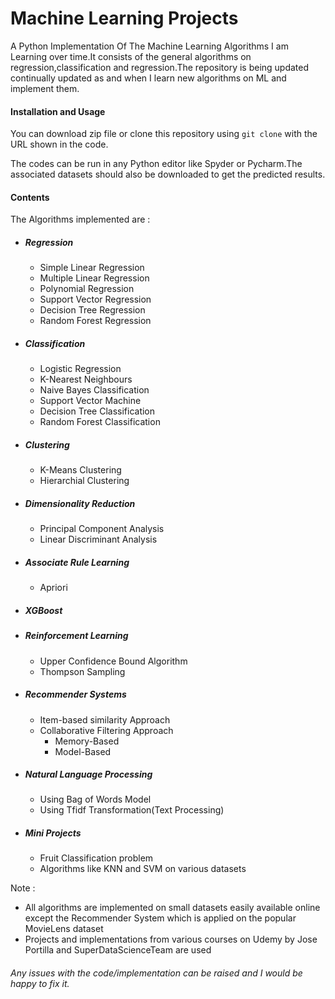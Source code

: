 # Machine Learning Projects

A Python Implementation Of The Machine Learning Algorithms I am Learning over time.It consists of the general algorithms on
regression,classification and regression.The repository is being updated continually updated as and when I learn new algorithms
on ML and implement them.

#### Installation and Usage

You can download zip file or clone this repository using `git clone` with the URL shown in the code.

The codes can be run in any Python editor like Spyder or Pycharm.The associated datasets should also be downloaded to get the predicted results.

#### Contents

The Algorithms implemented are :

* ##### Regression

  * Simple Linear Regression
  * Multiple Linear Regression
  * Polynomial Regression
  * Support Vector Regression
  * Decision Tree Regression
  * Random Forest Regression

* ##### Classification
  * Logistic Regression
  * K-Nearest Neighbours
  * Naive Bayes Classification
  * Support Vector Machine
  * Decision Tree Classification
  * Random Forest Classification
* ##### Clustering

  * K-Means Clustering
  * Hierarchial Clustering

* ##### Dimensionality Reduction
  * Principal Component Analysis
  * Linear Discriminant Analysis
* ##### Associate Rule Learning

  * Apriori

* ##### XGBoost
* ##### Reinforcement Learning
  * Upper Confidence Bound Algorithm
  * Thompson Sampling
* ##### Recommender Systems
  * Item-based similarity Approach
  * Collaborative Filtering Approach
    * Memory-Based
    * Model-Based
* ##### Natural Language Processing

  * Using Bag of Words Model
  * Using Tfidf Transformation(Text Processing)

* ##### Mini Projects
  * Fruit Classification problem
  * Algorithms like KNN and SVM on various datasets

Note :

* All algorithms are implemented on small datasets easily available online except the Recommender System which is applied on the popular MovieLens dataset
* Projects and implementations from various courses on Udemy by Jose Portilla and SuperDataScienceTeam are used

###### Any issues with the code/implementation can be raised and I would be happy to fix it.
